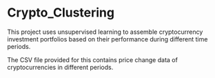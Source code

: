# Crypto_Clustering

This project uses unsupervised learning to assemble cryptocurrency investment portfolios based on their performance during different time periods. 

The CSV file provided for this contains price change data of cryptocurrencies in different periods.